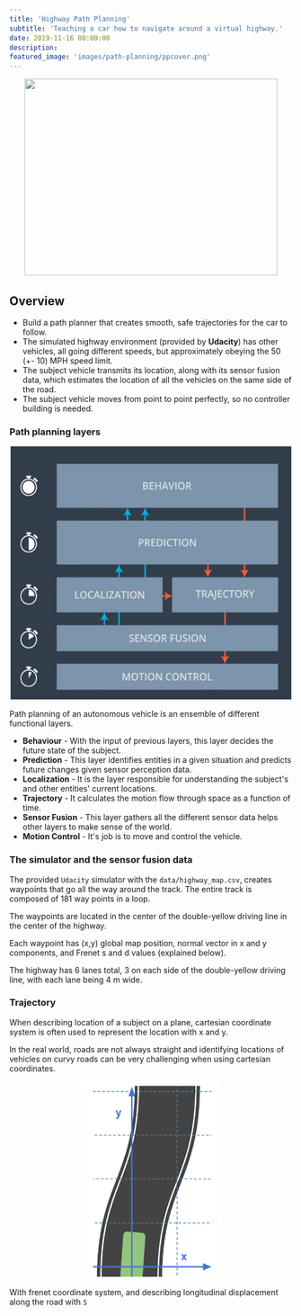 ```yaml
---
title: 'Highway Path Planning'
subtitle: 'Teaching a car how to navigate around a virtual highway.'
date: 2019-11-16 00:00:00
description:
featured_image: 'images/path-planning/ppcover.png'
---
```


<p align="center">
  <img width="450" height="350" src="../images/path-planning/ppcover.gif">
</p>

## Overview
* Build a path planner that creates smooth, safe trajectories for the car to follow.
* The simulated highway environment (provided by **Udacity**) has other vehicles, all going different speeds, but approximately obeying the 50 (+- 10) MPH speed limit.
* The subject vehicle transmits its location, along with its sensor fusion data, which estimates the location of all the vehicles on the same side of the road.
* The subject vehicle moves from point to point perfectly, so no controller building is needed. 

### Path planning layers

<p align="center">
  <img width="500" height="450" src="../images/path-planning/overview.png">
</p>

Path planning of an autonomous vehicle is an ensemble of different functional layers.
* **Behaviour** - With the input of previous layers, this layer decides the future state of the subject.
* **Prediction** - This layer identifies entities in a given situation and predicts future changes given sensor perception data.
* **Localization** - It is the layer responsible for understanding the subject's and other entities' current locations.
* **Trajectory** - It calculates the motion flow through space as a function of time.
* **Sensor Fusion** - This layer gathers all the different sensor data helps other layers to make sense of the world.
* **Motion Control** - It's job is to move and control the vehicle.

### The simulator and the sensor fusion data

The provided `Udacity` simulator with the `data/highway_map.csv`, creates waypoints that go all the way around the track. The entire track is composed of 181 way points in a loop. 

The waypoints are located in the center of the double-yellow driving line in the center of the highway.

 Each waypoint has (x,y) global map position, normal vector in x and y components, and Frenet s and d values (explained below). 
 
 The highway has 6 lanes total, 3 on each side of the double-yellow driving line, with each lane being 4 m wide. 

### Trajectory

When describing location of a subject on a plane, cartesian coordinate system is often used to represent the location with x and y. 

In the real world, roads are not always straight and identifying locations of vehicles on curvy roads can be very challenging when using cartesian coordinates.

<p align="center">
  <img width="250" height="350" src="../images/path-planning/trajectory_1.png">
</p>

With frenet coordinate system, and describing longitudinal displacement along the road with `S` 